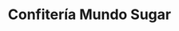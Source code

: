 ---
title: "Confitería Mundo Sugar"
url: /puerto-varas/confiteria-mundo-sugar/
shop: Lebensmittel
---